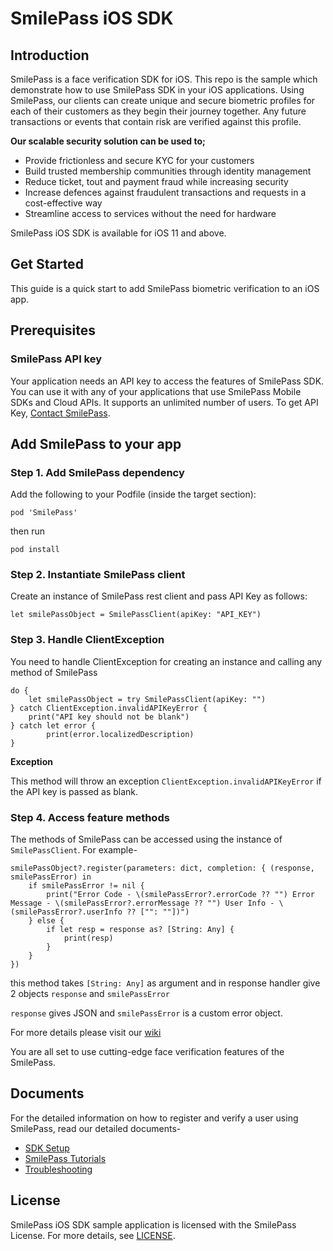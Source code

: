 # SmilePass iOS SDK

## Introduction
SmilePass is a face verification SDK for iOS. This repo is the sample which demonstrate how to use SmilePass SDK in your iOS applications.
Using SmilePass, our clients can create unique and secure biometric profiles for each of their customers as they begin their journey together. Any future transactions or events that contain risk are verified against this profile.

**Our scalable security solution can be used to;**
* Provide frictionless and secure KYC for your customers
* Build trusted membership communities through identity management
* Reduce ticket, tout and payment fraud while increasing security
* Increase defences against fraudulent transactions and requests in a cost-effective way
* Streamline access to services without the need for hardware

SmilePass iOS SDK is available for iOS 11 and above.

## Get Started

This guide is a quick start to add SmilePass biometric verification to an iOS app.


## Prerequisites

### SmilePass API key
Your application needs an API key to access the features of SmilePass SDK. You can use it with any of your applications that use SmilePass Mobile SDKs and Cloud APIs. It supports an unlimited number of users.
To get API Key, [Contact SmilePass](https://smile-pass.com/contact).


## Add SmilePass to your app

### Step 1. Add SmilePass dependency
Add the following to your Podfile (inside the target section):
   
   `pod 'SmilePass'`

then run 

   `pod install`

### Step 2. Instantiate SmilePass client
Create an instance of SmilePass rest client and pass API Key as follows:

`let smilePassObject = SmilePassClient(apiKey: "API_KEY")`

### Step 3. Handle ClientException
You need to handle ClientException for creating an instance and calling any method of SmilePass
    
    do {
        let smilePassObject = try SmilePassClient(apiKey: "")
    } catch ClientException.invalidAPIKeyError {
        print("API key should not be blank")
    } catch let error {
            print(error.localizedDescription)
    }

**Exception**

This method will throw an exception `ClientException.invalidAPIKeyError` if the API key is passed as blank.

### Step 4. Access feature methods
The methods of SmilePass can be accessed using the instance of `SmilePassClient`. For example-

    smilePassObject?.register(parameters: dict, completion: { (response, smilePassError) in
        if smilePassError != nil {
            print("Error Code - \(smilePassError?.errorCode ?? "") Error Message - \(smilePassError?.errorMessage ?? "") User Info - \(smilePassError?.userInfo ?? ["": ""])")
        } else {
            if let resp = response as? [String: Any] {
                print(resp)
            }
        }
    })

this method takes `[String: Any]` as argument and in response handler give 2 objects `response` and `smilePassError`

`response` gives JSON and `smilePassError` is a custom error object.

For more details please visit our [wiki](https://github.com/SmilePass-ltd/SmilePass-SDK-iOS/wiki/SmilePass-Tutorials)

You are all set to use cutting-edge face verification features of the SmilePass. 

## Documents
For the detailed information on how to register and verify a user using SmilePass, read our detailed documents-
* [SDK Setup](https://github.com/SmilePass-ltd/SmilePass-SDK-iOS/wiki/SmilePass-SDK-Setup)
* [SmilePass Tutorials](https://github.com/SmilePass-ltd/SmilePass-SDK-iOS/wiki/SmilePass-Tutorials)
* [Troubleshooting](https://github.com/SmilePass-ltd/SmilePass-SDK-iOS/wiki/Troubleshooting)


## License
SmilePass iOS SDK sample application is licensed with the SmilePass License. For more details, see [LICENSE](https://smile-pass.com).
